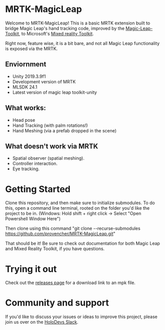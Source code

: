 # MRTK-MagicLeap

Welcome to MRTK-MagicLeap!
This is a basic MRTK extension built to bridge Magic Leap's hand tracking code, improved by the [Magic-Leap-Toolkit](https://github.com/magicleap/Magic-Leap-Toolkit-Unity), to Microsoft's [Mixed reality Toolkit](https://github.com/microsoft/MixedRealityToolkit-Unity).

Right now, feature wise, it is a bit bare, and not all Magic Leap functionality is exposed via the MRTK.

## Enviornment
- Unity 2019.3.9f1
- Development version of MRTK
- MLSDK 24.1
- Latest version of magic leap toolkit-unity

## What works:
- Head pose
- Hand Tracking (with palm rotations!)
- Hand Meshing (via a prefab dropped in the scene)

## What doesn't work via MRTK
- Spatial observer (spatial meshing).
- Controller interaction.
- Eye tracking.

# Getting Started
Clone this repository, and then make sure to initialize submodules.
To do this, open a command line terminal, rooted on the folder you'd like the project to be in. 
(Windows: Hold shift + right click -> Select "Open Powershell Window Here")

Then clone using this command "git clone --recurse-submodules https://github.com/provencher/MRTK-MagicLeap.git"

That should be it! Be sure to check out documentation for both Magic Leap and Mixed Reality Toolkit, if you have questions.

# Trying it out
Check out the [releases page](https://github.com/provencher/MRTK-MagicLeap/releases) for a download link to an mpk file.

# Community and support
If you'd like to discuss your issues or ideas to improve this project, please join us over on the [HoloDevs Slack](https://holodevelopersslack.azurewebsites.net/).
